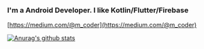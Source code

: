 ### I'm a Android Developer. I like Kotlin/Flutter/Firebase
[https://medium.com/@m_coder](https://medium.com/@m_coder)

[![Anurag's github stats](https://github-readme-stats.vercel.app/api?username=nanaten)](https://github.com/anuraghazra/github-readme-stats)

<!--
**nanaten/nanaten** is a ✨ _special_ ✨ repository because its `README.md` (this file) appears on your GitHub profile.

Here are some ideas to get you started:

- 🔭 I’m currently working on ...
- 🌱 I’m currently learning ...
- 👯 I’m looking to collaborate on ...
- 🤔 I’m looking for help with ...
- 💬 Ask me about ...
- 📫 How to reach me: ...
- 😄 Pronouns: ...
- ⚡ Fun fact: ...
-->
